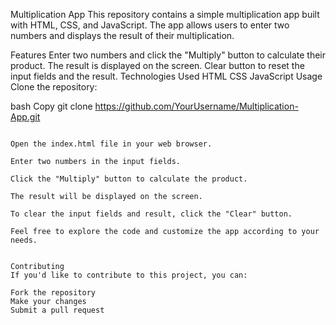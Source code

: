 Multiplication App
This repository contains a simple multiplication app built with HTML, CSS, and JavaScript. The app allows users to enter two numbers and displays the result of their multiplication.

Features
Enter two numbers and click the "Multiply" button to calculate their product.
The result is displayed on the screen.
Clear button to reset the input fields and the result.
Technologies Used
HTML
CSS
JavaScript
Usage
Clone the repository:

bash
Copy
git clone https://github.com/YourUsername/Multiplication-App.git
```

Open the index.html file in your web browser.

Enter two numbers in the input fields.

Click the "Multiply" button to calculate the product.

The result will be displayed on the screen.

To clear the input fields and result, click the "Clear" button.

Feel free to explore the code and customize the app according to your needs.


Contributing
If you'd like to contribute to this project, you can:

Fork the repository
Make your changes
Submit a pull request

